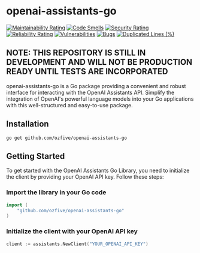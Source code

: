 # openai-assistants-go

[![Maintainability Rating](https://sonarcloud.io/api/project_badges/measure?project=ozfive_openai-assistants-go&metric=sqale_rating)](https://sonarcloud.io/summary/new_code?id=ozfive_openai-assistants-go) [![Code Smells](https://sonarcloud.io/api/project_badges/measure?project=ozfive_openai-assistants-go&metric=code_smells)](https://sonarcloud.io/summary/new_code?id=ozfive_openai-assistants-go) [![Security Rating](https://sonarcloud.io/api/project_badges/measure?project=ozfive_openai-assistants-go&metric=security_rating)](https://sonarcloud.io/summary/new_code?id=ozfive_openai-assistants-go) [![Reliability Rating](https://sonarcloud.io/api/project_badges/measure?project=ozfive_openai-assistants-go&metric=reliability_rating)](https://sonarcloud.io/summary/new_code?id=ozfive_openai-assistants-go) [![Vulnerabilities](https://sonarcloud.io/api/project_badges/measure?project=ozfive_openai-assistants-go&metric=vulnerabilities)](https://sonarcloud.io/summary/new_code?id=ozfive_openai-assistants-go) [![Bugs](https://sonarcloud.io/api/project_badges/measure?project=ozfive_openai-assistants-go&metric=bugs)](https://sonarcloud.io/summary/new_code?id=ozfive_openai-assistants-go) [![Duplicated Lines (%)](https://sonarcloud.io/api/project_badges/measure?project=ozfive_openai-assistants-go&metric=duplicated_lines_density)](https://sonarcloud.io/summary/new_code?id=ozfive_openai-assistants-go)

## NOTE: THIS REPOSITORY IS STILL IN DEVELOPMENT AND WILL NOT BE PRODUCTION READY UNTIL TESTS ARE INCORPORATED

openai-assistants-go is a Go package providing a convenient and robust interface for interacting with the OpenAI Assistants API. Simplify the integration of OpenAI's powerful language models into your Go applications with this well-structured and easy-to-use package.

## Installation

```shell
go get github.com/ozfive/openai-assistants-go
```

## Getting Started

To get started with the OpenAI Assistants Go Library, you need to initialize the client by providing your OpenAI API key. Follow these steps:

### Import the library in your Go code

```go
import (
    "github.com/ozfive/openai-assistants-go"
)
```

### Initialize the client with your OpenAI API key

```go
client := assistants.NewClient("YOUR_OPENAI_API_KEY")
```